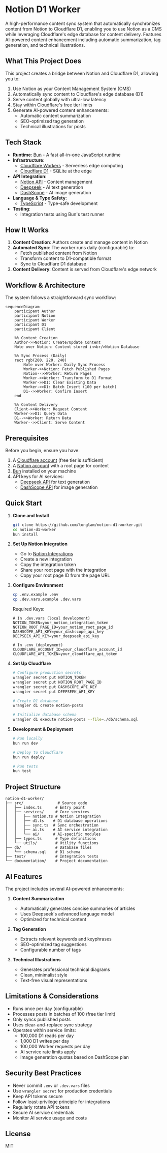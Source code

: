 # Notion D1 Worker

A high-performance content sync system that automatically synchronizes content from Notion to Cloudflare D1, enabling you to use Notion as a CMS while leveraging Cloudflare's edge database for content delivery. Features AI-powered content enhancement including automatic summarization, tag generation, and technical illustrations.

## What This Project Does

This project creates a bridge between Notion and Cloudflare D1, allowing you to:

1. Use Notion as your Content Management System (CMS)
2. Automatically sync content to Cloudflare's edge database (D1)
3. Serve content globally with ultra-low latency
4. Stay within Cloudflare's free tier limits
5. Generate AI-powered content enhancements:
   - Automatic content summarization
   - SEO-optimized tag generation
   - Technical illustrations for posts

## Tech Stack

- **Runtime**: [Bun](https://bun.sh) - A fast all-in-one JavaScript runtime
- **Infrastructure**:
  - [Cloudflare Workers](https://workers.cloudflare.com/) - Serverless edge computing
  - [Cloudflare D1](https://developers.cloudflare.com/d1/) - SQLite at the edge
- **API Integration**:
  - [Notion API](https://developers.notion.com/) - Content management
  - [Deepseek](https://deepseek.com) - AI text generation
  - [DashScope](https://dashscope.aliyun.com) - AI image generation
- **Language & Type Safety**:
  - [TypeScript](https://www.typescriptlang.org/) - Type-safe development
- **Testing**:
  - Integration tests using Bun's test runner

## How It Works

1. **Content Creation**: Authors create and manage content in Notion
2. **Automated Sync**: The worker runs daily (configurable) to:
   - Fetch published content from Notion
   - Transform content to D1-compatible format
   - Sync to Cloudflare D1 database
3. **Content Delivery**: Content is served from Cloudflare's edge network

## Workflow & Architecture

The system follows a straightforward sync workflow:

```mermaid
sequenceDiagram
    participant Author
    participant Notion
    participant Worker
    participant D1
    participant Client

    %% Content Creation
    Author->>Notion: Create/Update Content
    Note over Notion: Content stored in<br/>Notion Database

    %% Sync Process (Daily)
    rect rgb(200, 220, 240)
        Note over Worker: Daily Sync Process
        Worker->>Notion: Fetch Published Pages
        Notion-->>Worker: Return Pages
        Worker->>Worker: Transform to D1 Format
        Worker->>D1: Clear Existing Data
        Worker->>D1: Batch Insert (100 per batch)
        D1-->>Worker: Confirm Insert
    end

    %% Content Delivery
    Client->>Worker: Request Content
    Worker->>D1: Query Data
    D1-->>Worker: Return Data
    Worker-->>Client: Serve Content
```

## Prerequisites

Before you begin, ensure you have:

1. A [Cloudflare account](https://dash.cloudflare.com/sign-up) (free tier is sufficient)
2. A [Notion account](https://www.notion.so/) with a root page for content
3. [Bun](https://bun.sh) installed on your machine
4. API keys for AI services:
   - [Deepseek API](https://deepseek.com) for text generation
   - [DashScope API](https://dashscope.aliyun.com) for image generation

## Quick Start

1. **Clone and Install**

   ```bash
   git clone https://github.com/tonglam/notion-d1-worker.git
   cd notion-d1-worker
   bun install
   ```

2. **Set Up Notion Integration**

   - Go to [Notion Integrations](https://www.notion.so/my-integrations)
   - Create a new integration
   - Copy the integration token
   - Share your root page with the integration
   - Copy your root page ID from the page URL

3. **Configure Environment**

   ```bash
   cp .env.example .env
   cp .dev.vars.example .dev.vars
   ```

   Required Keys:

   ```env
   # In .dev.vars (local development)
   NOTION_TOKEN=your_notion_integration_token
   NOTION_ROOT_PAGE_ID=your_notion_root_page_id
   DASHSCOPE_API_KEY=your_dashscope_api_key
   DEEPSEEK_API_KEY=your_deepseek_api_key

   # In .env (deployment)
   CLOUDFLARE_ACCOUNT_ID=your_cloudflare_account_id
   CLOUDFLARE_API_TOKEN=your_cloudflare_api_token
   ```

4. **Set Up Cloudflare**

   ```bash
   # Configure production secrets
   wrangler secret put NOTION_TOKEN
   wrangler secret put NOTION_ROOT_PAGE_ID
   wrangler secret put DASHSCOPE_API_KEY
   wrangler secret put DEEPSEEK_API_KEY

   # Create D1 database
   wrangler d1 create notion-posts

   # Initialize database schema
   wrangler d1 execute notion-posts --file=./db/schema.sql
   ```

5. **Development & Deployment**

   ```bash
   # Run locally
   bun run dev

   # Deploy to Cloudflare
   bun run deploy

   # Run tests
   bun test
   ```

## Project Structure

```
notion-d1-worker/
├── src/               # Source code
│   ├── index.ts      # Entry point
│   ├── services/     # Core services
│   │   ├── notion.ts # Notion integration
│   │   ├── d1.ts    # D1 database operations
│   │   ├── sync.ts  # Sync orchestration
│   │   ├── ai.ts    # AI service integration
│   │   └── ai/      # AI-specific modules
│   ├── types.ts      # Type definitions
│   └── utils/        # Utility functions
├── db/               # Database files
│   └── schema.sql    # D1 schema
├── test/             # Integration tests
└── documentation/    # Project documentation
```

## AI Features

The project includes several AI-powered enhancements:

1. **Content Summarization**

   - Automatically generates concise summaries of articles
   - Uses Deepseek's advanced language model
   - Optimized for technical content

2. **Tag Generation**

   - Extracts relevant keywords and keyphrases
   - SEO-optimized tag suggestions
   - Configurable number of tags

3. **Technical Illustrations**
   - Generates professional technical diagrams
   - Clean, minimalist style
   - Text-free visual representations

## Limitations & Considerations

- Runs once per day (configurable)
- Processes posts in batches of 100 (free tier limit)
- Only syncs published posts
- Uses clear-and-replace sync strategy
- Operates within service limits:
  - 100,000 D1 reads per day
  - 1,000 D1 writes per day
  - 100,000 Worker requests per day
  - AI service rate limits apply
  - Image generation quotas based on DashScope plan

## Security Best Practices

- Never commit `.env` or `.dev.vars` files
- Use `wrangler secret` for production credentials
- Keep API tokens secure
- Follow least-privilege principle for integrations
- Regularly rotate API tokens
- Secure AI service credentials
- Monitor AI service usage and costs

## License

MIT
